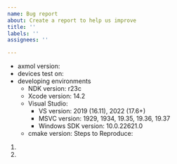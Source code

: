 ```yaml
---
name: Bug report
about: Create a report to help us improve
title: ''
labels: ''
assignees: ''

---
```


- axmol version:
- devices test on:
- developing environments
   - NDK version: r23c
   - Xcode version: 14.2
   - Visual Studio: 
      - VS version: 2019 (16.11), 2022 (17.6+)
      - MSVC version: 1929, 1934, 19.35, 19.36, 19.37
      - Windows SDK version: 10.0.22621.0
   - cmake version: 
Steps to Reproduce:

1. 
2.
